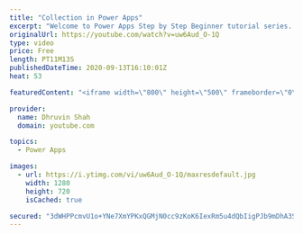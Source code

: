 ```yaml
---
title: "Collection in Power Apps"
excerpt: "Welcome to Power Apps Step by Step Beginner tutorial series. My self Dhruvin Shah you are watching the 7th part of the Power Apps Beginner Series. During this chapter, we will talk about Collections in Power Apps.  During this chapter, we will talk about what is the collection in Power Apps and how we"
originalUrl: https://youtube.com/watch?v=uw6Aud_O-1Q
type: video
price: Free
length: PT11M13S
publishedDateTime: 2020-09-13T16:10:01Z
heat: 53

featuredContent: "<iframe width=\"800\" height=\"500\" frameborder=\"0\" src=\"https://www.youtube.com/embed/uw6Aud_O-1Q\" allow=\"accelerometer; autoplay; encrypted-media; gyroscope; picture-in-picture\" allowfullscreen></iframe>"

provider:
  name: Dhruvin Shah
  domain: youtube.com

topics:
  - Power Apps

images:
  - url: https://i.ytimg.com/vi/uw6Aud_O-1Q/maxresdefault.jpg
    width: 1280
    height: 720
    isCached: true

secured: "3dWHPPcmvU1o+YNe7XmYPKxQGMjN0cc9zKoK6IexRm5u4dQbIigPJb9mDhA3SzT9vzC+ZKi8INVsq7UTD9fAAm5r8HGU72njguhczRxq8pMZHUE7qXNYE2TYLFPmLtKiQ5Bkq7/Pdfepeew66NAkySDvP3tn+M3to2pPnctLyzvHdto24idhtUpA/Gfrv9jxAOfxPw61xQTZLvRKHolaAtYw4KwskSCuJ7wkKoUlvkTFSQJobJE0lvrWoZtAdtU68uG3oGFDUfTDrjopIRT+qJXHaBrkxcOyBK7VnkNt5Zyq4ul34gtPazer8ytpLk/R+JNqK9+7b1M0Ji/pfC9x97bpoiRNB7/RMfbbavkLKC//gBi8PtAOgG3uX8NExLbKSdBlQ4vanMnS1WwmuW2b3NwFSnhteznT8+pPPlwkBkk=;LZrX0z9b5LKfBtwdJqONcQ=="
---
```


